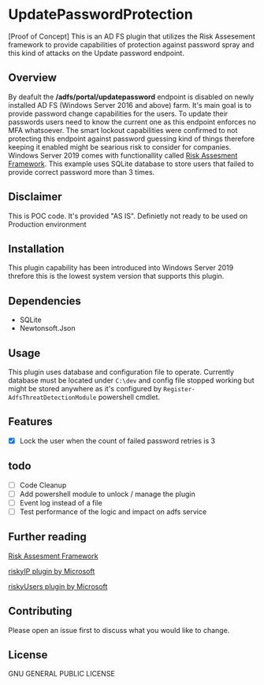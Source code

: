 # UpdatePasswordProtection

[Proof of Concept]
This is an AD FS plugin that utilizes the Risk Assesement framework to provide capabilities of protection against password spray and this kind of attacks on the Update password endpoint.

## Overview

By deafult the **/adfs/portal/updatepassword** endpoint is disabled on newly installed AD FS (Windows Server 2016 and above) farm. It's main goal is to provide password change capabilities for the users. To update their passwords users need to know the current one as this endpoint enforces no MFA whatsoever. The smart lockout capabilities were confirmed to not protecting this endpoint against password guessing kind of things therefore keeping it enabled might be searious risk to consider for companies. Windows Server 2019 comes with functionallity called  [Risk Assesment Framework](https://learn.microsoft.com/en-us/windows-server/identity/ad-fs/development/ad-fs-risk-assessment-model). This example uses SQLite database to store users that failed to provide correct password more than 3 times.

## Disclaimer

This is POC code. It's provided "AS IS". Definietly not ready to be used on Production environment

## Installation

This plugin capability has been introduced into Windows Server 2019 threfore this is the lowest system version that supports this plugin.

## Dependencies

- SQLite
- Newtonsoft.Json

## Usage

This plugin uses database and configuration file to operate. Currently database must be located under `C:\dev` and config file stopped working but might be stored anywhere as it's configured by `Register-AdfsThreatDetectionModule` powershell cmdlet.

## Features

- [x] Lock the user when the count of failed password retries is 3

## todo

- [ ] Code Cleanup
- [ ] Add powershell module to unlock / manage the plugin
- [ ] Event log instead of a file
- [ ] Test performance of the logic and impact on adfs service

## Further reading

[Risk Assesment Framework](https://learn.microsoft.com/en-us/windows-server/identity/ad-fs/development/ad-fs-risk-assessment-model)

[riskyIP plugin by Microsoft](https://github.com/microsoft/adfs-sample-RiskAssessmentModel-RiskyIPBlock)

[riskyUsers plugin by Microsoft](https://github.com/microsoft/adfs-sample-block-user-on-adfs-marked-risky-by-AzureAD-IdentityProtection)

## Contributing

Please open an issue first to discuss what you would like to change.

## License

GNU GENERAL PUBLIC LICENSE
